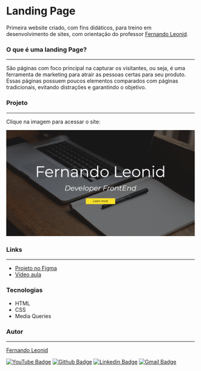 # Landing Page
Primeira website criado, com fins didáticos, para treino em desenvolvimento de sites, com orientação do professor [Fernando Leonid](https://github.com/fernandoleonid/).


### O que é uma landing Page?
---
São páginas com foco principal na capturar os visitantes, ou seja, é uma ferramenta de marketing para atrair as pessoas certas para seu produto. Essas páginas possuem poucos elementos comparados com páginas tradicionais, evitando distrações e garantindo o objetivo.

### Projeto
---
Clique na imagem para acessar o site:

[![](../.images/01.gif)](https://fernandoleonid.github.io/figma-to-website/01-FirstLandingPage/)


### Links
---
* [Projeto no Figma](https://www.figma.com/file/FCeDFOD2CPxCXc2iRGr8xe/figmaToSite-firstLandpage?node-id=0%3A1)
* [Vídeo aula](https://youtu.be/LvywYjDEK6I)


### Tecnologias
* HTML
* CSS
* Media Queries

### Autor
---
[Fernando Leonid](https://fernandoleonid.com.br/)

[![YouTube Badge](https://img.shields.io/badge/-YouTube-red?style=flat-square&logo=youtube&logoColor=white)](https://www.youtube.com/fernandoleonid) 
[![Github Badge](https://img.shields.io/badge/-Github-000?style=flat-square&logo=Github&logoColor=white)](https://github.com/fernandoleonid)
[![Linkedin Badge](https://img.shields.io/badge/-LinkedIn-blue?style=flat-square&logo)](https://www.linkedin.com/in/fernandoleonid/)
[![Gmail Badge](https://img.shields.io/badge/-Gmail-c14438?style=flat-square&logo=Gmail&logoColor=white)](mailto:fernandoleonid@gmail.com)